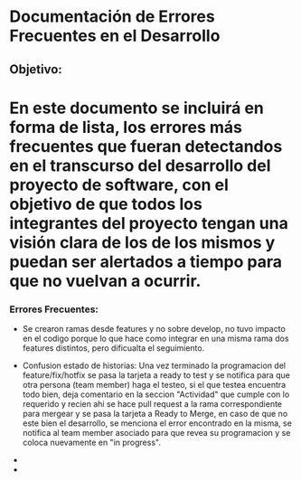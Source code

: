 # Documentación de Errores Frecuentes en el Desarrollo
## Objetivo:

En este documento se incluirá en forma de lista, los errores más frecuentes que fueran detectandos en el transcurso del desarrollo del proyecto de software, con el objetivo de que todos los integrantes del proyecto tengan una visión clara de los de los mismos y puedan ser alertados a tiempo para que no vuelvan a ocurrir.
=======
### Errores Frecuentes:

- Se crearon ramas desde features y no sobre develop, no tuvo impacto en el codigo porque lo que hace como integrar en una misma rama dos features distintos, pero dificualta el seguimiento.

- Confusion estado de historias: Una vez terminado la programacion del feature/fix/hotfix se pasa la tarjeta a ready to test y se notifica para que otra persona (team member) haga el testeo, si el que testea encuentra todo bien, deja comentario en la seccion "Actividad" que cumple con lo requerido y recien ahi se hace pull request a la rama correspondiente para mergear y se pasa la tarjeta a Ready to Merge, en caso de que no este bien el desarrollo, se menciona el error encontrado en la misma, se notifica al team member asociado para que revea su programacion y se coloca nuevamente en "in progress".  
- 
-
